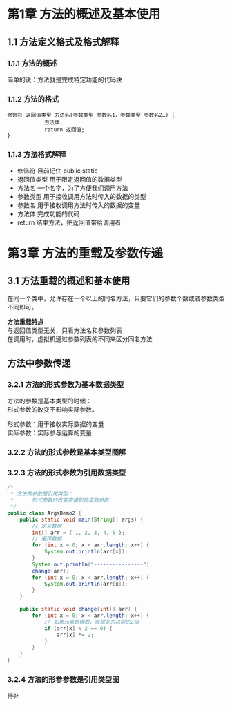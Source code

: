 # 第1章	方法的概述及基本使用
## 1.1 方法定义格式及格式解释
### 1.1.1	方法的概述
简单的说：方法就是完成特定功能的代码块


### 1.1.2 方法的格式
```
修饰符 返回值类型 方法名(参数类型 参数名1，参数类型 参数名2…) {
			方法体;
			return 返回值;
}
```

### 1.1.3 方法格式解释
- 修饰符 目前记住 public static
- 返回值类型  用于限定返回值的数据类型
- 方法名 一个名字，为了方便我们调用方法
- 参数类型 用于接收调用方法时传入的数据的类型
- 参数名 用于接收调用方法时传入的数据的变量
- 方法体 完成功能的代码
- return 结束方法，把返回值带给调用者

# 第3章	方法的重载及参数传递
## 3.1	方法重载的概述和基本使用
在同一个类中，允许存在一个以上的同名方法，只要它们的参数个数或者参数类型不同即可。

**方法重载特点**   
与返回值类型无关，只看方法名和参数列表  
在调用时，虚拟机通过参数列表的不同来区分同名方法

## 方法中参数传递
### 3.2.1 方法的形式参数为基本数据类型
方法的参数是基本类型的时候：  
形式参数的改变不影响实际参数。  

形式参数：用于接收实际数据的变量  
实际参数：实际参与运算的变量

### 3.2.2	方法的形式参数是基本类型图解

### 3.2.3	方法的形式参数为引用数据类型
```java
/*
 * 方法的参数是引用类型：
 * 		形式参数的改变直接影响实际参数
 */
public class ArgsDemo2 {
	public static void main(String[] args) {
		// 定义数组
		int[] arr = { 1, 2, 3, 4, 5 };
		// 遍历数组
		for (int x = 0; x < arr.length; x++) {
			System.out.println(arr[x]);
		}
		System.out.println("----------------");
		change(arr);
		for (int x = 0; x < arr.length; x++) {
			System.out.println(arr[x]);
		}
	}

	public static void change(int[] arr) {
		for (int x = 0; x < arr.length; x++) {
			// 如果元素是偶数，值就变为以前的2倍
			if (arr[x] % 2 == 0) {
				arr[x] *= 2;
			}
		}
	}
}
```

### 3.2.4 方法的形参参数是引用类型图
待补
